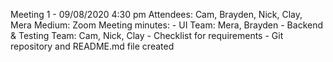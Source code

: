 Meeting 1 - 09/08/2020 4:30 pm
  Attendees: Cam, Brayden, Nick, Clay, Mera
  Medium: Zoom
  Meeting minutes: 
    - UI Team: Mera, Brayden
    - Backend & Testing Team: Cam, Nick, Clay
    - Checklist for requirements
    - Git repository and README.md file created
